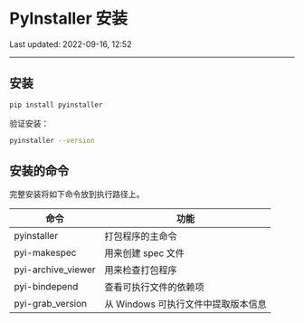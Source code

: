 # PyInstaller 安装

Last updated: 2022-09-16, 12:52
****

## 安装

```bash
pip install pyinstaller
```

验证安装：

```bash
pyinstaller --version
```

## 安装的命令

完整安装将如下命令放到执行路径上。

|命令|功能|
|---|---|
|pyinstaller|打包程序的主命令|
|pyi-makespec|用来创建 spec 文件|
|pyi-archive_viewer|用来检查打包程序|
|pyi-bindepend|查看可执行文件的依赖项|
|pyi-grab_version|从 Windows 可执行文件中提取版本信息|
